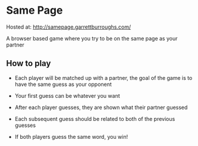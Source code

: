# Same Page

Hosted at: http://samepage.garrettburroughs.com/

A browser based game where you try to be on the same page as your partner

## How to play

- Each player will be matched up with a partner, the goal of the game is to have the same guess as your opponent

- Your first guess can be whatever you want

- After each player guesses, they are shown what their partner guessed

- Each subsequent guess should be related to both of the previous guesses

- If both players guess the same word, you win!
